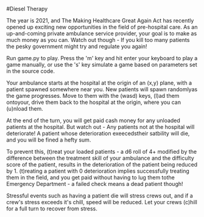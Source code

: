 #Diesel Therapy

The year is 2021, and The Making Healthcare Great Again Act has recently opened up exciting new opportunities in the field of pre-hospital care. As an up-and-coming private ambulance service provider, your goal is to make as much money as you can. Watch out though - If you kill too many patients the pesky government might try and regulate you again!

Run game.py to play. Press the 'm' key and hit enter your keyboard to play a game manually,  or use the 's' key simulate a game based on parameters set in the source code. 

Your ambulance starts at the hospital at the origin of an (x,y) plane, with a patient spawned somewhere near you. New patients will spawn randomlyas the game progresses. Move to them with the (wasd) keys, (l)ad them ontoyour, drive them back to the hospital at the origin, where you can (u)nload them. 

At the end of the turn, you will get paid cash money for any unloaded patients at the hospital. But watch out - Any patients not
at the hospital will deteriorate! A patient whose deterioration exeecedstheir satbility will die, and you will be fined a hefty sum. 

To prevent this, (t)reat your loaded patients - a d6 roll of 4+ modified by the difference between the treatment skill of your ambulance and the difficulty score of the patient, results in the deterioration of the patient being reduced by 1. (t)reating a patient with 0 deterioration implies successfully treating them in the field, and you get paid without having to lug them tothe Emergency Department - a failed check means a dead patient though!

Stressful events such as having a patient die will stress crews out, and if a crew's stress exceeds it's chill, speed will be reduced. Let your crews (c)hill for a full turn to recover from stress.